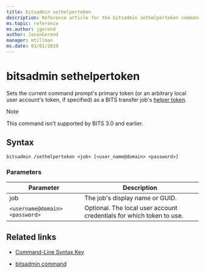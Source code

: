 ```yaml
---
title: bitsadmin sethelpertoken
description: Reference article for the bitsadmin sethelpertoken command, which sets the current command prompt's primary token (or an arbitrary local user account's token, if specified) as a BITS transfer job's helper token.
ms.topic: reference
ms.author: jgerend
author: JasonGerend
manager: mtillman
ms.date: 03/01/2019
---
```


# bitsadmin sethelpertoken

Sets the current command prompt's primary token (or an arbitrary local user account's token, if specified) as a BITS transfer job's [helper token](/windows/win32/bits/helper-tokens-for-bits-transfer-jobs).

> [!NOTE]
> This command isn't supported by BITS 3.0 and earlier.

## Syntax

```
bitsadmin /sethelpertoken <job> [<user_name@domain> <password>]
```

### Parameters

| Parameter | Description |
| --------- | ----------- |
| job | The job's display name or GUID. |
| `<username@domain>` `<password>` | Optional. The local user account credentials for which token to use. |

## Related links

- [Command-Line Syntax Key](command-line-syntax-key.md)

- [bitsadmin command](bitsadmin.md)
